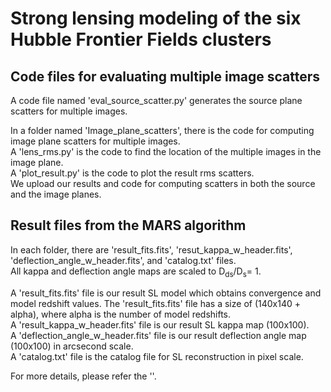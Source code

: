 Strong lensing modeling of the six Hubble Frontier Fields clusters 
==================================================================

Code files for evaluating multiple image scatters
--------------------------------------------
A code file named 'eval_source_scatter.py' generates the source plane scatters for multiple images.

In a folder named 'Image_plane_scatters', there is the code for computing image plane scatters for multiple images.  
A 'lens_rms.py' is the code to find the location of the multiple images in the image plane.  
A 'plot_result.py' is the code to plot the result rms scatters.  
We upload our results and code for computing scatters in both the source and the image planes.  

Result files from the MARS algorithm
--------------------------------------------
In each folder, there are 'result_fits.fits', 'resut_kappa_w_header.fits', 'deflection_angle_w_header.fits', and 'catalog.txt' files.  
All kappa and deflection angle maps are scaled to D<sub>ds</sub>/D<sub>s</sub>= 1.  

A 'result_fits.fits' file is our result SL model which obtains convergence and model redshift values. The 'result_fits.fits' file has a size of (140x140 + alpha), where alpha is the number of model redshifts.  
A 'result_kappa_w_header.fits' file is our result SL kappa map (100x100).    
A 'deflection_angle_w_header.fits' file is our result deflection angle map (100x100) in arcsecond scale.   
A 'catalog.txt' file is the catalog file for SL reconstruction in pixel scale.  


For more details, please refer the ''.
